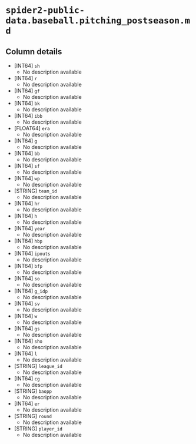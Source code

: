 # `spider2-public-data.baseball.pitching_postseason.md`

## Column details

* [INT64]    `sh`
  - No description available
* [INT64]    `r`
  - No description available
* [INT64]    `gf`
  - No description available
* [INT64]    `bk`
  - No description available
* [INT64]    `ibb`
  - No description available
* [FLOAT64]    `era`
  - No description available
* [INT64]    `g`
  - No description available
* [INT64]    `bb`
  - No description available
* [INT64]    `sf`
  - No description available
* [INT64]    `wp`
  - No description available
* [STRING]    `team_id`
  - No description available
* [INT64]    `hr`
  - No description available
* [INT64]    `h`
  - No description available
* [INT64]    `year`
  - No description available
* [INT64]    `hbp`
  - No description available
* [INT64]    `ipouts`
  - No description available
* [INT64]    `bfp`
  - No description available
* [INT64]    `so`
  - No description available
* [INT64]    `g_idp`
  - No description available
* [INT64]    `sv`
  - No description available
* [INT64]    `w`
  - No description available
* [INT64]    `gs`
  - No description available
* [INT64]    `sho`
  - No description available
* [INT64]    `l`
  - No description available
* [STRING]    `league_id`
  - No description available
* [INT64]    `cg`
  - No description available
* [STRING]    `baopp`
  - No description available
* [INT64]    `er`
  - No description available
* [STRING]    `round`
  - No description available
* [STRING]    `player_id`
  - No description available

